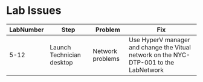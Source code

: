 # Lab Issues

LabNumber | Step | Problem | Fix
---|---|---|---
5-12 | Launch Technician desktop | Network problems| Use HyperV manager and change the Vitual network on the NYC-DTP-001 to the LabNetwork
